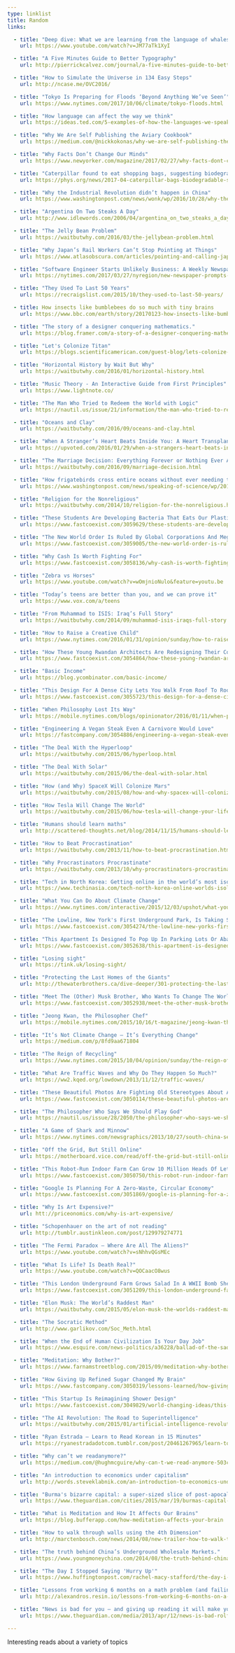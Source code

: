 ```yaml
---
type: linklist
title: Random
links:

  - title: "Deep dive: What we are learning from the language of whales | James Nestor"
    url: https://www.youtube.com/watch?v=JM77aTk1XyI

  - title: "A Five Minutes Guide to Better Typography"
    url: http://pierrickcalvez.com/journal/a-five-minutes-guide-to-better-typography

  - title: "How to Simulate the Universe in 134 Easy Steps"
    url: http://ncase.me/OVC2016/

  - title: "Tokyo Is Preparing for Floods ‘Beyond Anything We’ve Seen’"
    url: https://www.nytimes.com/2017/10/06/climate/tokyo-floods.html

  - title: "How language can affect the way we think"
    url: https://ideas.ted.com/5-examples-of-how-the-languages-we-speak-can-affect-the-way-we-think/

  - title: "Why We Are Self Publishing the Aviary Cookbook"
    url: https://medium.com/@nickkokonas/why-we-are-self-publishing-the-aviary-cookbook-lessons-from-the-alinea-book-e89236ab6ca1

  - title: "Why Facts Don’t Change Our Minds"
    url: https://www.newyorker.com/magazine/2017/02/27/why-facts-dont-change-our-minds

  - title: "Caterpillar found to eat shopping bags, suggesting biodegradable solution to plastic pollution"
    url: https://phys.org/news/2017-04-caterpillar-bags-biodegradable-solution-plastic.html

  - title: "Why the Industrial Revolution didn’t happen in China"
    url: https://www.washingtonpost.com/news/wonk/wp/2016/10/28/why-the-industrial-revolution-didnt-happen-in-china/

  - title: "Argentina On Two Steaks A Day"
    url: http://www.idlewords.com/2006/04/argentina_on_two_steaks_a_day.htm

  - title: "The Jelly Bean Problem"
    url: https://waitbutwhy.com/2016/03/the-jellybean-problem.html

  - title: "Why Japan’s Rail Workers Can’t Stop Pointing at Things"
    url: https://www.atlasobscura.com/articles/pointing-and-calling-japan-trains

  - title: "Software Engineer Starts Unlikely Business: A Weekly Newspaper"
    url: https://nytimes.com/2017/03/27/nyregion/new-newspaper-prompts-war-of-weeklies-in-new-jersey-suburb.html

  - title: "They Used To Last 50 Years"
    url: https://recraigslist.com/2015/10/they-used-to-last-50-years/

  - title: How insects like bumblebees do so much with tiny brains
    url: https://www.bbc.com/earth/story/20170123-how-insects-like-bumblebees-do-so-much-with-tiny-brains

  - title: "The story of a designer conquering mathematics."
    url: https://blog.framer.com/a-story-of-a-designer-conquering-mathematics-d0fd4585f0ba

  - title: "Let's Colonize Titan"
    url: https://blogs.scientificamerican.com/guest-blog/lets-colonize-titan/

  - title: "Horizontal History by Wait But Why"
    url: https://waitbutwhy.com/2016/01/horizontal-history.html

  - title: "Music Theory - An Interactive Guide from First Principles"
    url: https://www.lightnote.co/

  - title: "The Man Who Tried to Redeem the World with Logic"
    url: https://nautil.us/issue/21/information/the-man-who-tried-to-redeem-the-world-with-logic

  - title: "Oceans and Clay"
    url: https://waitbutwhy.com/2016/09/oceans-and-clay.html

  - title: "When A Stranger’s Heart Beats Inside You: A Heart Transplant Patient Gains Perspective After His Surgery"
    url: https://upvoted.com/2016/01/29/when-a-strangers-heart-beats-inside-you-a-heart-transplant-patient-gains-perspective-after-his-surgery/

  - title: "The Marriage Decision: Everything Forever or Nothing Ever Again"
    url: https://waitbutwhy.com/2016/09/marriage-decision.html

  - title: "How frigatebirds cross entire oceans without ever needing to rest"
    url: https://www.washingtonpost.com/news/speaking-of-science/wp/2016/06/30/how-frigate-birds-cross-entire-oceans-without-ever-needing-to-rest/

  - title: "Religion for the Nonreligious"
    url: https://waitbutwhy.com/2014/10/religion-for-the-nonreligious.html

  - title: "These Students Are Developing Bacteria That Eats Our Plastic Pollution"
    url: https://www.fastcoexist.com/3059629/these-students-are-developing-bacteria-that-eats-our-plastic-pollution

  - title: "The New World Order Is Ruled By Global Corporations And Megacities—Not Countries"
    url: https://www.fastcoexist.com/3059005/the-new-world-order-is-ruled-by-global-corporations-and-megacities-not-countries

  - title: "Why Cash Is Worth Fighting For"
    url: https://www.fastcoexist.com/3058136/why-cash-is-worth-fighting-for

  - title: "Zebra vs Horses"
    url: https://www.youtube.com/watch?v=wOmjnioNulo&feature=youtu.be

  - title: "Today’s teens are better than you, and we can prove it"
    url: https://www.vox.com/a/teens

  - title: "From Muhammad to ISIS: Iraq’s Full Story"
    url: https://waitbutwhy.com/2014/09/muhammad-isis-iraqs-full-story.html

  - title: "How to Raise a Creative Child"
    url: https://www.nytimes.com/2016/01/31/opinion/sunday/how-to-raise-a-creative-child-step-one-back-off.html

  - title: "How These Young Rwandan Architects Are Redesigning Their Country"
    url: https://www.fastcoexist.com/3054864/how-these-young-rwandan-architects-are-redesigning-their-country

  - title: "Basic Income"
    url: https://blog.ycombinator.com/basic-income/

  - title: "This Design For A Dense City Lets You Walk From Roof To Roof"
    url: https://www.fastcoexist.com/3055723/this-design-for-a-dense-city-lets-you-walk-from-roof-to-roof

  - title: "When Philosophy Lost Its Way"
    url: https://mobile.nytimes.com/blogs/opinionator/2016/01/11/when-philosophy-lost-its-way/

  - title: "Engineering A Vegan Steak Even A Carnivore Would Love"
    url: https://fastcompany.com/3054886/engineering-a-vegan-steak-even-a-carnivore-would-love

  - title: "The Deal With the Hyperloop"
    url: https://waitbutwhy.com/2015/06/hyperloop.html

  - title: "The Deal With Solar"
    url: https://waitbutwhy.com/2015/06/the-deal-with-solar.html

  - title: "How (and Why) SpaceX Will Colonize Mars"
    url: https://waitbutwhy.com/2015/08/how-and-why-spacex-will-colonize-mars.html

  - title: "How Tesla Will Change The World"
    url: https://waitbutwhy.com/2015/06/how-tesla-will-change-your-life.html

  - title: "Humans should learn maths"
    url: http://scattered-thoughts.net/blog/2014/11/15/humans-should-learn-maths/

  - title: "How to Beat Procrastination"
    url: https://waitbutwhy.com/2013/11/how-to-beat-procrastination.html

  - title: "Why Procrastinators Procrastinate"
    url: https://waitbutwhy.com/2013/10/why-procrastinators-procrastinate.html

  - title: "Tech in North Korea: Getting online in the world’s most isolated country"
    url: https://www.techinasia.com/tech-north-korea-online-worlds-isolated-country/

  - title: "What You Can Do About Climate Change"
    url: https://www.nytimes.com/interactive/2015/12/03/upshot/what-you-can-do-about-climate-change.html

  - title: "The Lowline, New York's First Underground Park, Is Taking Shape (Slowly)"
    url: https://www.fastcoexist.com/3054274/the-lowline-new-yorks-first-underground-park-is-taking-shape-slowly

  - title: "This Apartment Is Designed To Pop Up In Parking Lots Or Abandoned Buildings"
    url: https://www.fastcoexist.com/3052638/this-apartment-is-designed-to-pop-up-in-parking-lots-or-abandoned-buildings

  - title: "Losing sight"
    url: https://tink.uk/losing-sight/

  - title: "Protecting the Last Homes of the Giants"
    url: http://thewaterbrothers.ca/dive-deeper/301-protecting-the-last-home-of-the-giants/

  - title: "Meet The (Other) Musk Brother, Who Wants To Change The World Of Food"
    url: https://www.fastcoexist.com/3052938/meet-the-other-musk-brother-who-wants-to-change-the-world-of-food

  - title: "Jeong Kwan, the Philosopher Chef"
    url: https://mobile.nytimes.com/2015/10/16/t-magazine/jeong-kwan-the-philosopher-chef.html

  - title: "It’s Not Climate Change — It’s Everything Change"
    url: https://medium.com/p/8fd9aa671804

  - title: "The Reign of Recycling"
    url: https://www.nytimes.com/2015/10/04/opinion/sunday/the-reign-of-recycling.html

  - title: "What Are Traffic Waves and Why Do They Happen So Much?"
    url: https://ww2.kqed.org/lowdown/2013/11/12/traffic-waves/

  - title: "These Beautiful Photos Are Fighting Old Stereotypes About Africa"
    url: https://www.fastcoexist.com/3050114/these-beautiful-photos-are-fighting-old-stereotypes-about-africa

  - title: "The Philosopher Who Says We Should Play God"
    url: https://nautil.us/issue/28/2050/the-philosopher-who-says-we-should-play-god

  - title: "A Game of Shark and Minnow"
    url: https://www.nytimes.com/newsgraphics/2013/10/27/south-china-sea/

  - title: "Off the Grid, But Still Online"
    url: https://motherboard.vice.com/read/off-the-grid-but-still-online

  - title: "This Robot-Run Indoor Farm Can Grow 10 Million Heads Of Lettuce A Year"
    url: https://www.fastcoexist.com/3050750/this-robot-run-indoor-farm-can-grow-10-million-heads-of-lettuce-a-year

  - title: "Google Is Planning For A Zero-Waste, Circular Economy"
    url: https://www.fastcoexist.com/3051869/google-is-planning-for-a-zero-waste-circular-economy

  - title: "Why Is Art Expensive?"
    url: htt://priceonomics.com/why-is-art-expensive/

  - title: "Schopenhauer on the art of not reading"
    url: http://tumblr.austinkleon.com/post/129979274771

  - title: "The Fermi Paradox — Where Are All The Aliens?"
    url: https://www.youtube.com/watch?v=sNhhvQGsMEc

  - title: "What Is Life? Is Death Real?"
    url: https://www.youtube.com/watch?v=QOCaacO8wus

  - title: "This London Underground Farm Grows Salad In A WWII Bomb Shelter"
    url: https://www.fastcoexist.com/3051209/this-london-underground-farm-grows-salad-in-a-wwii-bomb-shelter

  - title: "Elon Musk: The World’s Raddest Man"
    url: https://waitbutwhy.com/2015/05/elon-musk-the-worlds-raddest-man.html

  - title: "The Socratic Method"
    url: http://www.garlikov.com/Soc_Meth.html

  - title: "When the End of Human Civilization Is Your Day Job"
    url: https://www.esquire.com/news-politics/a36228/ballad-of-the-sad-climatologists-0815/

  - title: "Meditation: Why Bother?"
    url: https://www.farnamstreetblog.com/2015/09/meditation-why-bother/

  - title: "How Giving Up Refined Sugar Changed My Brain"
    url: https://www.fastcompany.com/3050319/lessons-learned/how-giving-up-refined-sugar-changed-my-brain

  - title: "This Startup Is Reimagining Shower Design"
    url: https://www.fastcoexist.com/3049829/world-changing-ideas/this-startup-is-reimagining-shower-design-so-people-actually-want-to-sa

  - title: "The AI Revolution: The Road to Superintelligence"
    url: https://waitbutwhy.com/2015/01/artificial-intelligence-revolution-1.html

  - title: "Ryan Estrada — Learn to Read Korean in 15 Minutes"
    url: https://ryanestradadotcom.tumblr.com/post/20461267965/learn-to-read-korean-in-15-minutes

  - title: "Why can’t we readanymore?"
    url: https://medium.com/@hughmcguire/why-can-t-we-read-anymore-503c38c131fe

  - title: "An introduction to economics under capitalism"
    url: http://words.steveklabnik.com/an-introduction-to-economics-under-capitalism

  - title: "Burma's bizarre capital: a super-sized slice of post-apocalypse suburbia"
    url: https://www.theguardian.com/cities/2015/mar/19/burmas-capital-naypyidaw-post-apocalypse-suburbia-highways-wifi

  - title: "What is Meditation and How It Affects Our Brains"
    url: https://blog.bufferapp.com/how-meditation-affects-your-brain

  - title: "How to walk through walls using the 4th Dimension"
    url: http://marctenbosch.com/news/2014/08/new-trailer-how-to-walk-through-walls-using-the-fourth-dimension/

  - title: "The truth behind China’s Underground Wholesale Markets."
    url: https://www.youngmoneychina.com/2014/08/the-truth-behind-chinas-underground-wholesale-markets/

  - title: "The Day I Stopped Saying 'Hurry Up'"
    url: https://www.huffingtonpost.com/rachel-macy-stafford/the-day-i-stopped-saying-hurry-up_b_3624798.html

  - title: "Lessons from working 6 months on a math problem (and failing)"
    url: http://alexandros.resin.io/lessons-from-working-6-months-on-a-math-problem-and-failing/

  - title: "News is bad for you – and giving up reading it will make you happier"
    url: https://www.theguardian.com/media/2013/apr/12/news-is-bad-rolf-dobelli

---
```


Interesting reads about a variety of topics
